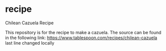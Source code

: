 # recipe
Chilean Cazuela Recipe

This repository is for the recipe to make a cazuela. 
The source can be found in the following link:
https://www.tablespoon.com/recipes/chilean-cazuela
last line changed locally
